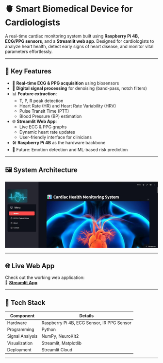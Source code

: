 # 🫀 Smart Biomedical Device for Cardiologists

A real-time cardiac monitoring system built using **Raspberry Pi 4B**, **ECG/PPG sensors**, and a **Streamlit web app**. Designed for cardiologists to analyze heart health, detect early signs of heart disease, and monitor vital parameters effortlessly.

---

## 📌 Key Features

- 📡 **Real-time ECG & PPG acquisition** using biosensors
- 🧠 **Digital signal processing** for denoising (band-pass, notch filters)
- 📊 **Feature extraction**:
  - T, P, R peak detection
  - Heart Rate (HR) and Heart Rate Variability (HRV)
  - Pulse Transit Time (PTT)
  - Blood Pressure (BP) estimation
- 🌐 **Streamlit Web App**:
  - Live ECG & PPG graphs
  - Dynamic heart rate updates
  - User-friendly interface for clinicians
- 🛠️ **Raspberry Pi 4B** as the hardware backbone
- 🧬 Future: Emotion detection and ML-based risk prediction

---

## 🖼️ System Architecture


![System Architecture](Assets/6.jpg)

---

## 🌐 Live Web App

Check out the working web application:  
🔗 [**Streamlit App**](https://ecg-and-ppg-analysis.streamlit.app/)

---

## 🧰 Tech Stack

| Component       | Details                            |
|----------------|------------------------------------|
| Hardware        | Raspberry Pi 4B, ECG Sensor, IR PPG Sensor |
| Programming     | Python                             |
| Signal Analysis | NumPy, NeuroKit2            |
| Visualization   | Streamlit, Matplotlib       |
| Deployment      | Streamlit Cloud        |

---

